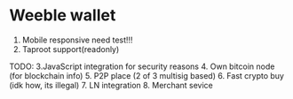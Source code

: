 # Weeble wallet

1. Mobile responsive need test!!!
2. Taproot support(readonly)

TODO:
3.JavaScript integration for security reasons
4. Own bitcoin node (for blockchain info)
5. P2P place (2 of 3 multisig based)
6. Fast crypto buy (idk how, its illegal)
7. LN integration
8. Merchant sevice
